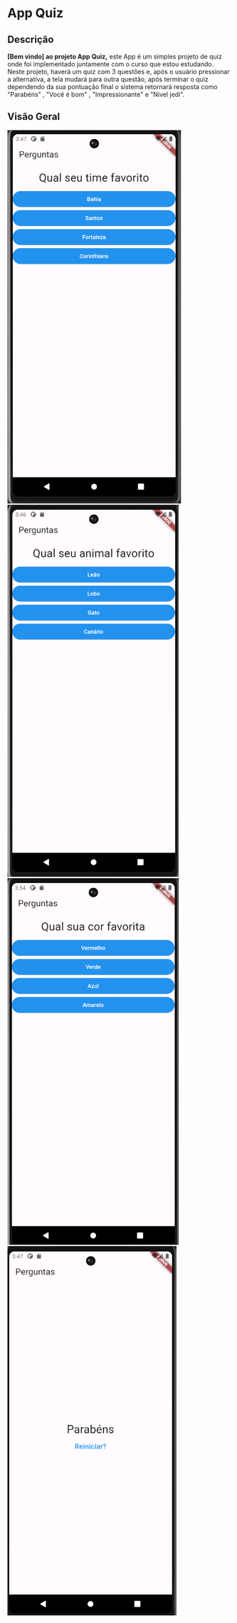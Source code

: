 # App Quiz

## Descrição

**[Bem vindo] ao projeto App Quiz,** este App é um simples projeto de quiz onde foi implementado juntamente com o curso que estou estudando. Neste projeto, haverá um quiz com 3 questões e, após o usuário pressionar a alternativa, a tela mudará para outra questão, após terminar o quiz dependendo da sua pontuação final o sistema retornará resposta como "Parabéns" , "Você é bom" , "Impressionante" e "Nivel jedi".

## Visão Geral

  ![img questao1](Screenshots/questao3.png)  ![img questao2](Screenshots/questao2.png) 
![img questao3](Screenshots/questao1.png)  ![img questao3](Screenshots/questao4.png) 

